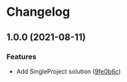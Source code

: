# Changelog

## 1.0.0 (2021-08-11)


### Features

* Add SingleProject solution ([9fe0b6c](https://www.github.com/creste/release-please-csharp/commit/9fe0b6ccb149564339138264e04140bdbdfcc195))
